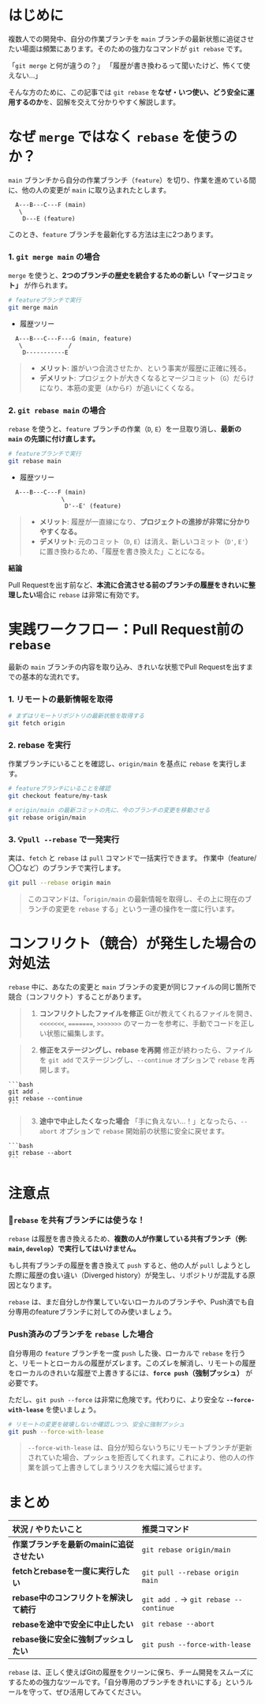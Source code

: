 # はじめに

複数人での開発中、自分の作業ブランチを `main` ブランチの最新状態に追従させたい場面は頻繁にあります。そのための強力なコマンドが `git rebase` です。

「`git merge` と何が違うの？」
「履歴が書き換わるって聞いたけど、怖くて使えない…」

そんな方のために、この記事では `git rebase` を**なぜ・いつ使い、どう安全に運用するのか**を、図解を交えて分かりやすく解説します。

# なぜ `merge` ではなく `rebase` を使うのか？

`main` ブランチから自分の作業ブランチ（`feature`）を切り、作業を進めている間に、他の人の変更が `main` に取り込まれたとします。

```
  A---B---C---F (main)
   \
    D---E (feature)
```

このとき、`feature` ブランチを最新化する方法は主に2つあります。

### 1. `git merge main` の場合

`merge` を使うと、**2つのブランチの歴史を統合するための新しい「マージコミット」** が作られます。

```bash
# featureブランチで実行
git merge main
```

- 履歴ツリー

```
  A---B---C---F---G (main, feature)
   \             /
    D-----------E
```

>* **メリット**: 誰がいつ合流させたか、という事実が履歴に正確に残る。
>* **デメリット**: プロジェクトが大きくなるとマージコミット（`G`）だらけになり、本筋の変更（`A`から`F`）が追いにくくなる。

### 2. `git rebase main` の場合

`rebase` を使うと、`feature` ブランチの作業（`D`, `E`）を一旦取り消し、**最新の `main` の先頭に付け直します。**

```bash
# featureブランチで実行
git rebase main
```

- 履歴ツリー

```
  A---B---C---F (main)
               \
                D'--E' (feature)
```

>* **メリット**: 履歴が一直線になり、**プロジェクトの進捗が非常に分かりやすくなる。**
>* **デメリット**: 元のコミット（`D`, `E`）は消え、新しいコミット（`D'`, `E'`）に置き換わるため、「履歴を書き換えた」ことになる。

**結論**

Pull Requestを出す前など、**本流に合流させる前のブランチの履歴をきれいに整理したい**場合に `rebase` は非常に有効です。

# 実践ワークフロー：Pull Request前の `rebase`

最新の `main` ブランチの内容を取り込み、きれいな状態でPull Requestを出すまでの基本的な流れです。

### 1. リモートの最新情報を取得

```bash
# まずはリモートリポジトリの最新状態を取得する
git fetch origin
```

### 2. rebase を実行

作業ブランチにいることを確認し、`origin/main` を基点に `rebase` を実行します。

```bash
# featureブランチにいることを確認
git checkout feature/my-task

# origin/main の最新コミットの先に、今のブランチの変更を移動させる
git rebase origin/main
```

### 3. 💡`pull --rebase` で一発実行

実は、`fetch` と `rebase` は `pull` コマンドで一括実行できます。
作業中（feature/〇〇など）のブランチで実行します。

```bash
git pull --rebase origin main
```

>このコマンドは、「`origin/main` の最新情報を取得し、その上に現在のブランチの変更を `rebase` する」という一連の操作を一度に行います。

# コンフリクト（競合）が発生した場合の対処法

`rebase` 中に、あなたの変更と `main` ブランチの変更が同じファイルの同じ箇所で競合（コンフリクト）することがあります。

>1.  **コンフリクトしたファイルを修正**
Gitが教えてくれるファイルを開き、`<<<<<<<`, `=======`, `>>>>>>>` のマーカーを参考に、手動でコードを正しい状態に編集します。

>2.  **修正をステージングし、rebase を再開**
修正が終わったら、ファイルを `git add` でステージングし、`--continue` オプションで `rebase` を再開します。

    ```bash
    git add .
    git rebase --continue
    ```

>3.  **途中で中止したくなった場合**
「手に負えない…！」となったら、`--abort` オプションで `rebase` 開始前の状態に安全に戻せます。

    ```bash
    git rebase --abort
    ```

# 注意点

### 🚨`rebase` を共有ブランチには使うな！

`rebase` は履歴を書き換えるため、**複数の人が作業している共有ブランチ（例: `main`, `develop`）で実行してはいけません。**

もし共有ブランチの履歴を書き換えて `push` すると、他の人が `pull` しようとした際に履歴の食い違い（Diverged history）が発生し、リポジトリが混乱する原因となります。

`rebase` は、まだ自分しか作業していないローカルのブランチや、Push済でも自分専用のfeatureブランチに対してのみ使いましょう。

### Push済みのブランチを `rebase` した場合

自分専用の `feature` ブランチを一度 `push` した後、ローカルで `rebase` を行うと、リモートとローカルの履歴がズレます。このズレを解消し、リモートの履歴をローカルのきれいな履歴で上書きするには、**`force push`（強制プッシュ）** が必要です。

ただし、`git push --force` は非常に危険です。代わりに、より安全な **`--force-with-lease`** を使いましょう。

```bash
# リモートの変更を破壊しないか確認しつつ、安全に強制プッシュ
git push --force-with-lease
```

>`--force-with-lease` は、自分が知らないうちにリモートブランチが更新されていた場合、プッシュを拒否してくれます。これにより、他の人の作業を誤って上書きしてしまうリスクを大幅に減らせます。

# まとめ

| 状況 / やりたいこと | 推奨コマンド |
| :--- | :--- |
| **作業ブランチを最新のmainに追従させたい** | `git rebase origin/main` |
| **fetchとrebaseを一度に実行したい** | `git pull --rebase origin main` |
| **rebase中のコンフリクトを解決して続行** | `git add .` → `git rebase --continue` |
| **rebaseを途中で安全に中止したい** | `git rebase --abort` |
| **rebase後に安全に強制プッシュしたい** | `git push --force-with-lease` |

`rebase` は、正しく使えばGitの履歴をクリーンに保ち、チーム開発をスムーズにするための強力なツールです。「自分専用のブランチをきれいにする」というルールを守って、ぜひ活用してみてください。